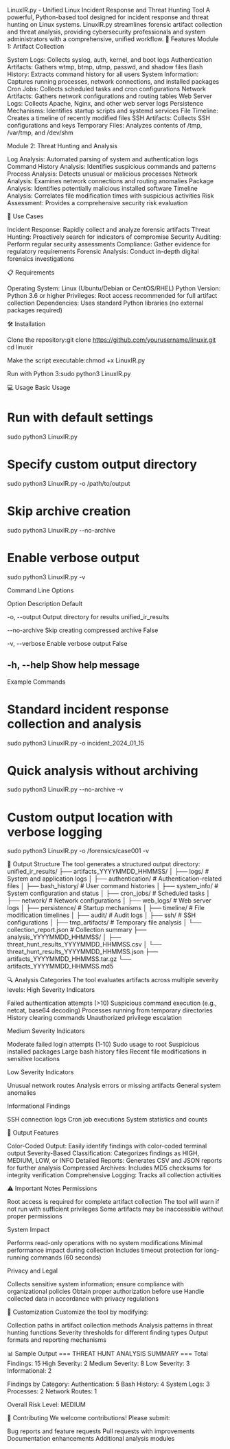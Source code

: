 LinuxIR.py - Unified Linux Incident Response and Threat Hunting Tool
A powerful, Python-based tool designed for incident response and threat hunting on Linux systems. LinuxIR.py streamlines forensic artifact collection and threat analysis, providing cybersecurity professionals and system administrators with a comprehensive, unified workflow.
🚀 Features
Module 1: Artifact Collection

System Logs: Collects syslog, auth, kernel, and boot logs
Authentication Artifacts: Gathers wtmp, btmp, utmp, passwd, and shadow files
Bash History: Extracts command history for all users
System Information: Captures running processes, network connections, and installed packages
Cron Jobs: Collects scheduled tasks and cron configurations
Network Artifacts: Gathers network configurations and routing tables
Web Server Logs: Collects Apache, Nginx, and other web server logs
Persistence Mechanisms: Identifies startup scripts and systemd services
File Timeline: Creates a timeline of recently modified files
SSH Artifacts: Collects SSH configurations and keys
Temporary Files: Analyzes contents of /tmp, /var/tmp, and /dev/shm

Module 2: Threat Hunting and Analysis

Log Analysis: Automated parsing of system and authentication logs
Command History Analysis: Identifies suspicious commands and patterns
Process Analysis: Detects unusual or malicious processes
Network Analysis: Examines network connections and routing anomalies
Package Analysis: Identifies potentially malicious installed software
Timeline Analysis: Correlates file modification times with suspicious activities
Risk Assessment: Provides a comprehensive security risk evaluation

🎯 Use Cases

Incident Response: Rapidly collect and analyze forensic artifacts
Threat Hunting: Proactively search for indicators of compromise
Security Auditing: Perform regular security assessments
Compliance: Gather evidence for regulatory requirements
Forensic Analysis: Conduct in-depth digital forensics investigations

📋 Requirements

Operating System: Linux (Ubuntu/Debian or CentOS/RHEL)
Python Version: Python 3.6 or higher
Privileges: Root access recommended for full artifact collection
Dependencies: Uses standard Python libraries (no external packages required)

🛠️ Installation

Clone the repository:git clone https://github.com/yourusername/linuxir.git
cd linuxir


Make the script executable:chmod +x LinuxIR.py


Run with Python 3:sudo python3 LinuxIR.py



💻 Usage
Basic Usage
# Run with default settings
sudo python3 LinuxIR.py

# Specify custom output directory
sudo python3 LinuxIR.py -o /path/to/output

# Skip archive creation
sudo python3 LinuxIR.py --no-archive

# Enable verbose output
sudo python3 LinuxIR.py -v

Command Line Options



Option
Description
Default



-o, --output
Output directory for results
unified_ir_results


--no-archive
Skip creating compressed archive
False


-v, --verbose
Enable verbose output
False


-h, --help
Show help message
-


Example Commands
# Standard incident response collection and analysis
sudo python3 LinuxIR.py -o incident_2024_01_15

# Quick analysis without archiving
sudo python3 LinuxIR.py --no-archive -v

# Custom output location with verbose logging
sudo python3 LinuxIR.py -o /forensics/case001 -v

📂 Output Structure
The tool generates a structured output directory:
unified_ir_results/
├── artifacts_YYYYMMDD_HHMMSS/
│   ├── logs/                    # System and application logs
│   ├── authentication/          # Authentication-related files
│   ├── bash_history/           # User command histories
│   ├── system_info/            # System configuration and status
│   ├── cron_jobs/              # Scheduled tasks
│   ├── network/                # Network configurations
│   ├── web_logs/               # Web server logs
│   ├── persistence/            # Startup mechanisms
│   ├── timeline/               # File modification timelines
│   ├── audit/                  # Audit logs
│   ├── ssh/                    # SSH configurations
│   ├── tmp_artifacts/          # Temporary file analysis
│   └── collection_report.json  # Collection summary
├── analysis_YYYYMMDD_HHMMSS/
│   ├── threat_hunt_results_YYYYMMDD_HHMMSS.csv
│   └── threat_hunt_results_YYYYMMDD_HHMMSS.json
├── artifacts_YYYYMMDD_HHMMSS.tar.gz
└── artifacts_YYYYMMDD_HHMMSS.md5

🔍 Analysis Categories
The tool evaluates artifacts across multiple severity levels:
High Severity Indicators

Failed authentication attempts (>10)
Suspicious command execution (e.g., netcat, base64 decoding)
Processes running from temporary directories
History clearing commands
Unauthorized privilege escalation

Medium Severity Indicators

Moderate failed login attempts (1-10)
Sudo usage to root
Suspicious installed packages
Large bash history files
Recent file modifications in sensitive locations

Low Severity Indicators

Unusual network routes
Analysis errors or missing artifacts
General system anomalies

Informational Findings

SSH connection logs
Cron job executions
System statistics and counts

🎨 Output Features

Color-Coded Output: Easily identify findings with color-coded terminal output
Severity-Based Classification: Categorizes findings as HIGH, MEDIUM, LOW, or INFO
Detailed Reports: Generates CSV and JSON reports for further analysis
Compressed Archives: Includes MD5 checksums for integrity verification
Comprehensive Logging: Tracks all collection activities

⚠️ Important Notes
Permissions

Root access is required for complete artifact collection
The tool will warn if not run with sufficient privileges
Some artifacts may be inaccessible without proper permissions

System Impact

Performs read-only operations with no system modifications
Minimal performance impact during collection
Includes timeout protection for long-running commands (60 seconds)

Privacy and Legal

Collects sensitive system information; ensure compliance with organizational policies
Obtain proper authorization before use
Handle collected data in accordance with privacy regulations

🔧 Customization
Customize the tool by modifying:

Collection paths in artifact collection methods
Analysis patterns in threat hunting functions
Severity thresholds for different finding types
Output formats and reporting mechanisms

📊 Sample Output
=== THREAT HUNT ANALYSIS SUMMARY ===
Total Findings: 15
High Severity: 2
Medium Severity: 8
Low Severity: 3
Informational: 2

Findings by Category:
  Authentication: 5
  Bash History: 4
  System Logs: 3
  Processes: 2
  Network Routes: 1

Overall Risk Level: MEDIUM

🤝 Contributing
We welcome contributions! Please submit:

Bug reports and feature requests
Pull requests with improvements
Documentation enhancements
Additional analysis modules
